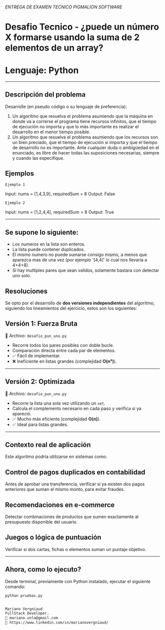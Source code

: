 
###### ENTREGA DE EXAMEN TECNICO PIGMALION SOFTWARE ######


# Desafio Tecnico - ¿puede un número X formarse usando la suma de 2 elementos de un array?

# Lenguaje: Python 

---

## Descripción del problema

Desarrolle (en pseudo código o su lenguaje de preferencia):
1. Un algoritmo que resuelva el problema asumiendo que la máquina en donde va a correrse el
programa tiene recursos infinitos, que el tiempo de ejecución no importa y que lo más
importante es realizar el desarrollo en el menor tiempo posible.
2. Un algoritmo que resuelva el problema asumiendo que los recursos son un bien preciado,
que el tiempo de ejecución si importa y que el tiempo de desarrollo no es importante.
Ante cualquier duda o ambigüedad en el enunciado, es libre de hacer todas las suposiciones
necesarias, siempre y cuando las especifique.


## Ejemplos

    Ejemplo 1
Input: nums = [1,4,3,9], requiredSum = 8
Output: False

    Ejemplo 2
Input: nums = [1,2,4,4], requiredSum = 8
Output: True

---

## Se supone lo siguiente:

- Los numeros en la lista son enteros.
- La lista puede contener duplicados.
- El mismo numero no puede sumarse consigo mismo, a menos que aparezca mas de una vez (por ejemplo '[4,4]' lo cual nos llevaria a 4+4=8).
- Si hay multiples pares que sean validos, solamente bastara con detectar uno solo.


## Resoluciones

Se opto por el desarrollo de **dos versiones independientes** del algoritmo, siguiendo los lineamientos del ejercicio, estos son los siguientes:



##  Versión 1: Fuerza Bruta

📄 Archivo: `desafio_pun_uno.py`

- Recorre todos los pares posibles con doble bucle.
- Comparación directa entre cada par de elementos.
- ✅ Fácil de implementar.
- ❌ Ineficiente en listas grandes (complejidad **O(n²)**).

---

## Versión 2: Optimizada

📄 Archivo: `desafio_pun_uno.py`

- Recorre la lista una sola vez utilizando un `set`.
- Calcula el complemento necesario en cada paso y verifica si ya apareció.
- ✅ Mucho más eficiente (complejidad **O(n)**).
- ✅ Ideal para listas grandes.

---

## Contexto real de aplicación

Este algoritmo podría utilizarse en sistemas como:

## Control de pagos duplicados en contabilidad
Antes de aprobar una transferencia, verificar si ya existen dos pagos anteriores que suman el mismo monto, para evitar fraudes.

## Recomendaciones en e-commerce
Detectar combinaciones de productos que sumen exactamente al presupuesto disponible del usuario.

## Juegos o lógica de puntuación
Verificar si dos cartas, fichas o elementos suman un puntaje objetivo.

---

## Ahora, como lo ejecuto?

Desde terminal, previamente con Python instalado, ejecutar el siguiente comando:

```bash
python pruebas.py


Mariano Vergniaud
FullStack Developer.
📧 mariano.unla@gmail.com
💼 https://www.linkedin.com/in/marianovergniaud/

